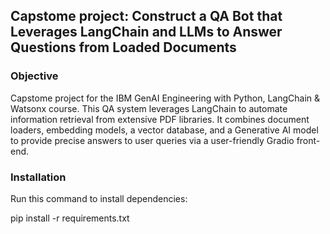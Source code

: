## Capstome project: Construct a QA Bot that Leverages LangChain and LLMs to Answer Questions from Loaded Documents

### Objective
Capstome project for the IBM GenAI Engineering with Python, LangChain & Watsonx course. This QA system leverages LangChain to automate information retrieval from extensive PDF libraries. It combines document loaders, embedding models, a vector database, and a Generative AI model to provide precise answers to user queries via a user-friendly Gradio front-end.

### Installation
Run this command to install dependencies:

pip install -r requirements.txt
